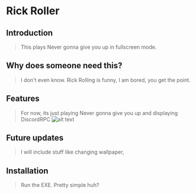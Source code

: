 # Rick Roller

## Introduction

> This plays Never gonna give you up in fullscreen mode. 


## Why does someone need this?

> I don't even know. Rick Rolling is funny, I am bored, you get the point. 

## Features

> For now, its just playing Never gonna give you up and displaying DiscordRPC
![alt text](https://gg.shx.gg/H6KIJN.png)


## Future updates

>I will include stuff like changing wallpaper, 

## Installation

> Run the EXE. Pretty simple huh?
